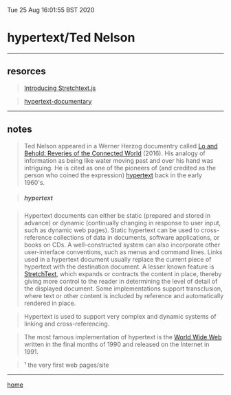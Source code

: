 Tue 25 Aug 16:01:55 BST 2020

# hypertext/Ted Nelson 

___

## resorces

> [Introducing Stretchtext.js](http://codinginparadise.org/ebooks/html/blog/stretchtext.html)

> [hypertext-documentary](/home/pi/Documents/notesystem/hypertext-documentary.md)
___

## notes

> Ted Nelson appeared in a Werner Herzog documentry called [Lo and Behold: Reveries of the Connected World](https://www.imdb.com/title/tt5275828/?ref_=nm_flmg_dr_8) (2016). His analogy of information as being like water moving past and over his hand was intriguing. He is cited as one of the pioneers of (and credited as the person who coined the expression) [hypertext](https://en.wikipedia.org/wiki/Hypertext) back in the early 1960's.

>##### hypertext

> Hypertext documents can either be static (prepared and stored in advance) or dynamic (continually changing in response to user input, such as dynamic web pages). Static hypertext can be used to cross-reference collections of data in documents, software applications, or books on CDs. A well-constructed system can also incorporate other user-interface conventions, such as menus and command lines. Links used in a hypertext document usually replace the current piece of hypertext with the destination document. A lesser known feature is [StretchText](http://codinginparadise.org/ebooks/html/blog/stretchtext.html), which expands or contracts the content in place, thereby giving more control to the reader in determining the level of detail of the displayed document. Some implementations support transclusion, where text or other content is included by reference and automatically rendered in place.

> Hypertext is used to support very complex and dynamic systems of linking and cross-referencing. 

> The most famous implementation of hypertext is the [World Wide Web](http://info.cern.ch/hypertext/WWW/TheProject.html) written in the final months of 1990 and released on the Internet in 1991. 

> ¹ the very first web pages/site
___

[home](/home/pi/Documents/notesystem/home.md)

